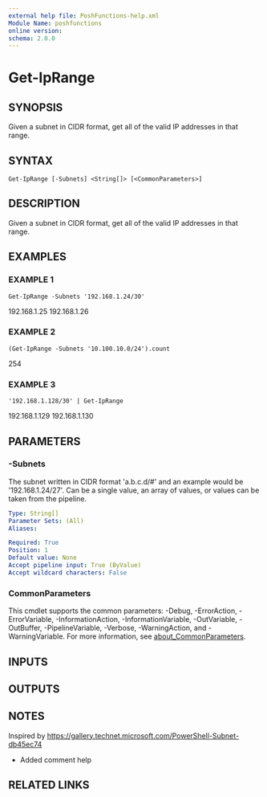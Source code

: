 ```yaml
---
external help file: PoshFunctions-help.xml
Module Name: poshfunctions
online version:
schema: 2.0.0
---
```


# Get-IpRange

## SYNOPSIS
Given a subnet in CIDR format, get all of the valid IP addresses in that range.

## SYNTAX

```
Get-IpRange [-Subnets] <String[]> [<CommonParameters>]
```

## DESCRIPTION
Given a subnet in CIDR format, get all of the valid IP addresses in that range.

## EXAMPLES

### EXAMPLE 1
```
Get-IpRange -Subnets '192.168.1.24/30'
```

192.168.1.25
192.168.1.26

### EXAMPLE 2
```
(Get-IpRange -Subnets '10.100.10.0/24').count
```

254

### EXAMPLE 3
```
'192.168.1.128/30' | Get-IpRange
```

192.168.1.129
192.168.1.130

## PARAMETERS

### -Subnets
The subnet written in CIDR format 'a.b.c.d/#' and an example would be '192.168.1.24/27'.
Can be a single value, an
array of values, or values can be taken from the pipeline.

```yaml
Type: String[]
Parameter Sets: (All)
Aliases:

Required: True
Position: 1
Default value: None
Accept pipeline input: True (ByValue)
Accept wildcard characters: False
```

### CommonParameters
This cmdlet supports the common parameters: -Debug, -ErrorAction, -ErrorVariable, -InformationAction, -InformationVariable, -OutVariable, -OutBuffer, -PipelineVariable, -Verbose, -WarningAction, and -WarningVariable. For more information, see [about_CommonParameters](http://go.microsoft.com/fwlink/?LinkID=113216).

## INPUTS

## OUTPUTS

## NOTES
Inspired by https://gallery.technet.microsoft.com/PowerShell-Subnet-db45ec74

* Added comment help

## RELATED LINKS
